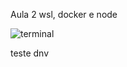 Aula 2 wsl, docker e node

![terminal](https://github.com/user-attachments/assets/ee3405db-94e7-4f52-8f51-85bcc8ea97c0)

teste dnv

